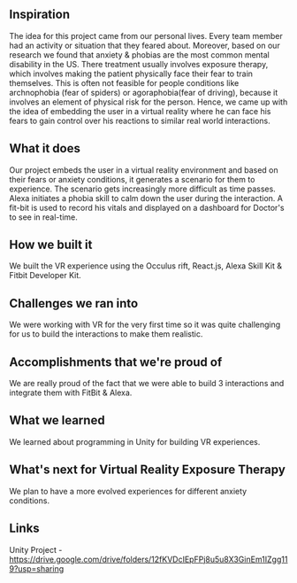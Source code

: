 ## Inspiration

The idea for this project came from our personal lives. Every team member had an activity or situation that they feared about. Moreover, based on our research we found that anxiety & phobias are the most common mental disability in the US. There treatment usually involves exposure therapy, which involves making the patient physically face their fear to train themselves. This is often not feasible for people conditions like archnophobia (fear of spiders) or agoraphobia(fear of driving), because it involves an element of physical risk for the person. Hence, we came up with the idea of embedding the user in a virtual reality where he can face his fears to gain control over his reactions to similar real world interactions. 

## What it does

Our project embeds the user in a virtual reality environment and based on their fears or anxiety conditions, it generates a scenario for them to experience. The scenario gets increasingly more difficult as time passes. Alexa initiates a phobia skill to calm down the user during the interaction. A fit-bit is used to record his vitals and displayed on a dashboard for Doctor's to see in real-time.

## How we built it

We built the VR experience using the  Occulus rift, React.js, Alexa Skill Kit & Fitbit Developer Kit.

## Challenges we ran into

We were working with VR for the very first time so it was quite challenging for us to build the interactions to make them realistic.

## Accomplishments that we're proud of

We are really proud of the fact that we were able to build 3 interactions and integrate them with FitBit & Alexa.

## What we learned

We learned about programming in Unity for building VR experiences.

## What's next for Virtual Reality Exposure Therapy

We plan to have a more evolved experiences for different anxiety conditions.

## Links 
Unity Project - https://drive.google.com/drive/folders/12fKVDcIEpFPj8u5u8X3GinEm1IZgg119?usp=sharing
